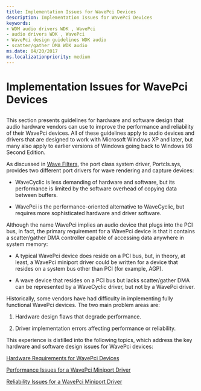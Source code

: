 ```yaml
---
title: Implementation Issues for WavePci Devices
description: Implementation Issues for WavePci Devices
keywords:
- WDM audio drivers WDK , WavePci
- audio drivers WDK , WavePci
- WavePci design guidelines WDK audio
- scatter/gather DMA WDK audio
ms.date: 04/20/2017
ms.localizationpriority: medium
---
```


# Implementation Issues for WavePci Devices


## <span id="implementation_issues_for_wavepci_devices"></span><span id="IMPLEMENTATION_ISSUES_FOR_WAVEPCI_DEVICES"></span>


This section presents guidelines for hardware and software design that audio hardware vendors can use to improve the performance and reliability of their WavePci devices. All of these guidelines apply to audio devices and drivers that are designed to work with Microsoft Windows XP and later, but many also apply to earlier versions of Windows going back to Windows 98 Second Edition.

As discussed in [Wave Filters](wave-filters.md), the port class system driver, Portcls.sys, provides two different port drivers for wave rendering and capture devices:

-   WaveCyclic is less demanding of hardware and software, but its performance is limited by the software overhead of copying data between buffers.

-   WavePci is the performance-oriented alternative to WaveCyclic, but requires more sophisticated hardware and driver software.

Although the name WavePci implies an audio device that plugs into the PCI bus, in fact, the primary requirement for a WavePci device is that it contains a scatter/gather DMA controller capable of accessing data anywhere in system memory:

-   A typical WavePci device does reside on a PCI bus, but, in theory, at least, a WavePci miniport driver could be written for a device that resides on a system bus other than PCI (for example, AGP).

-   A wave device that resides on a PCI bus but lacks scatter/gather DMA can be represented by a WaveCyclic driver, but not by a WavePci driver.

Historically, some vendors have had difficulty in implementing fully functional WavePci devices. The two main problem areas are:

1.  Hardware design flaws that degrade performance.

2.  Driver implementation errors affecting performance or reliability.

This experience is distilled into the following topics, which address the key hardware and software design issues for WavePci devices:

[Hardware Requirements for WavePci Devices](hardware-requirements-for-wavepci-devices.md)

[Performance Issues for a WavePci Miniport Driver](performance-issues-for-a-wavepci-miniport-driver.md)

[Reliability Issues for a WavePci Miniport Driver](reliability-issues-for-a-wavepci-miniport-driver.md)

 

 




